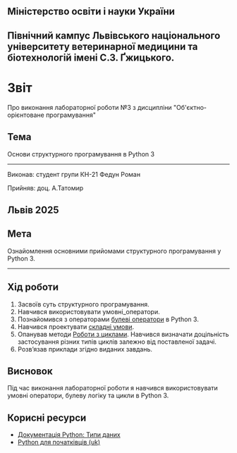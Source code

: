 ## Міністерство освіти і науки України

## Північний кампус Львівського національного університету ветеринарної медицини та біотехнологій імені С.З. Ґжицького.

# Звіт
Про виконання лабораторної роботи №3 з дисципліни "Об'єктно-орієнтоване програмування"

## Тема
Основи структурного програмування в Python 3

---

Виконав: студент групи КН-21 Федун Роман

Прийняв: доц. А.Татомир

## Львів 2025

## Мета
Ознайомлення основними прийомами структурного програмування у Python 3.

---

## Хід роботи

1. Засвоїв суть структурного програмування.
2. Навчився використовувати умовні_оператори.
3. Познайомився з операторами [булеві оператори](boolean_logic.py) в Python 3.
4. Навчився проектувати [складні умови](difficult_conditions.py).
5. Опанував методи [Роботи з циклами](working_with_cycles.py). Навчився визначати доцільність застосування різних типів циклів залежно від поставленої задачі.
6. Розв’язав приклади згідно виданих завдань.

## Висновок

  Під час виконання лабораторної роботи я навчився використовувати умовні оператори, булеву логіку та цикли в Python 3.

## Корисні ресурси

- [Документація Python: Типи даних](https://www.learnpython.org/en/Variables_and_Types)
- [Python для початківців (uk)](https://uk.wikipedia.org/wiki/Python)
